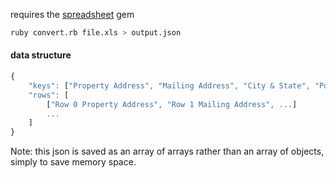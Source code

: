 requires the [spreadsheet](https://github.com/zdavatz/spreadsheet) gem

```sh
ruby convert.rb file.xls > output.json
```

#### data structure

```js
{
	"keys": ["Property Address", "Mailing Address", "City & State", "Postal Code", "Category"]
	"rows": [
		["Row 0 Property Address", "Row 1 Mailing Address", ...]
		...
	]
}
```

Note: this json is saved as an array of arrays rather than an array of objects, simply to save memory space.
